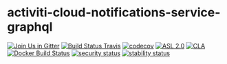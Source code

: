 # activiti-cloud-notifications-service-graphql

[![Join Us in Gitter](https://badges.gitter.im/Activiti/Activiti7.svg)](https://gitter.im/Activiti/Activiti7?utm_source=badge&utm_medium=badge&utm_campaign=pr-badge&utm_content=badge)
[![Build Status Travis](https://travis-ci.com/Activiti/activiti-cloud-notifications-service-graphql.svg?branch=develop)](https://travis-ci.com/Activiti/activiti-cloud-notifications-service-graphql)
[![codecov](https://codecov.io/gh/Activiti/activiti-cloud-notifications-service-graphql/branch/develop/graph/badge.svg)](https://codecov.io/gh/Activiti/activiti-cloud-notifications-service-graphql)
[![ASL 2.0](https://img.shields.io/hexpm/l/plug.svg)](https://github.com/Activiti/activiti-cloud-notifications-service-graphql/blob/master/LICENSE.txt)
[![CLA](https://cla-assistant.io/readme/badge/Activiti/activiti-cloud-notifications-service-graphql)](https://cla-assistant.io/Activiti/activiti-cloud-notifications-service-graphql)
[![Docker Build Status](https://img.shields.io/docker/build/activiti/activiti-cloud-notifications-service-graphql.svg)](https://hub.docker.com/r/activiti/activiti-cloud-notifications-service-graphql/)
[![security status](https://www.meterian.com/badge/gh/Activiti/activiti-cloud-notifications-service-graphql/security)](https://www.meterian.com/report/gh/Activiti/activiti-cloud-notifications-service-graphql)
[![stability status](https://www.meterian.com/badge/gh/Activiti/activiti-cloud-notifications-service-graphql/stability)](https://www.meterian.com/report/gh/Activiti/activiti-cloud-notifications-service-graphql)
